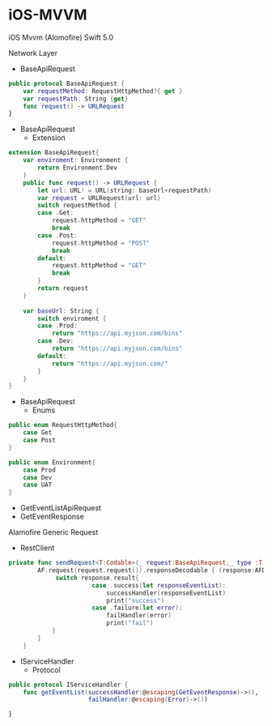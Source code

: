 # iOS-MVVM
iOS Mvvm (Alomofire) Swift 5.0


Network Layer
* BaseApiRequest
```Swift  
public protocol BaseApiRequest {
    var requestMethod: RequestHttpMethod?{ get }
    var requestPath: String {get}
    func request() -> URLRequest
}
```
* BaseApiRequest
    * Extension
    
```Swift  
extension BaseApiRequest{
    var enviroment: Environment {
        return Environment.Dev
    }
    public func request() -> URLRequest {
        let url: URL! = URL(string: baseUrl+requestPath)
        var request = URLRequest(url: url)
        switch requestMethod {
        case .Get:
            request.httpMethod = "GET"
            break
        case .Post:
            request.httpMethod = "POST"
            break
        default:
            request.httpMethod = "GET"
            break
        }
        return request
    }
    
    var baseUrl: String {
        switch enviroment {
        case .Prod:
            return "https://api.myjson.com/bins"
        case .Dev:
            return "https://api.myjson.com/bins"
        default:
            return "https://api.myjson.com/"
        }
    }
}
```
* BaseApiRequest
     * Enums
```Swift  
public enum RequestHttpMethod{
    case Get
    case Post
}

public enum Environment{
    case Prod
    case Dev
    case UAT
}
```

* GetEventListApiRequest
* GetEventResponse

 Alamofire Generic Request 
* RestClient

```Swift   
private func sendRequest<T:Codable>(_ request:BaseApiRequest,_ type :T.Type,successHandler:@escaping(T)->(),failHandler:@escaping(Error)->()){
        AF.request(request.request()).responseDecodable { (response:AFDataResponse<T>) in
             switch response.result{
                       case .success(let responseEventList):
                           successHandler(responseEventList)
                           print("success")
                       case .failure(let error):
                           failHandler(error)
                           print("fail")
            }
        }
    }
 ```
 
* IServiceHandler
    * Protocol

```Swift   
public protocol IServiceHandler {
    func getEventList(successHandler:@escaping(GetEventResponse)->(),
                      failHandler:@escaping(Error)->())

}
 ```

